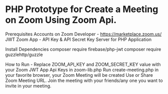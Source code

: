 # PHP Prototype for Create a Meeting on Zoom Using Zoom Api.

Prerequisites
	Accounts on Zoom Developer - https://marketplace.zoom.us/
	JWT Zoom App - API Key & API Secret Key
	Server for PHP Application

Install Dependencies
	composer require firebase/php-jwt
	composer require guzzlehttp/guzzle

How to Run - 
	Replace ZOOM_API_KEY and ZOOM_SECRET_KEY value with your Zoom JWT App Api Keys in zoom-lib.php
	Run create-meeting.php in your favorite browser, your Zoom Meeting will be created
	Use or Share Zoom Meeting URL. Join the meeting with your friends/any one you want to invite in your meeting.
	

